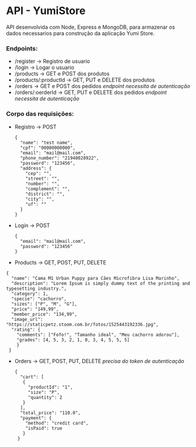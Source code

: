 # API - YumiStore

API desenvolvida com Node, Express e MongoDB, para armazenar os dados necessarios para construção da aplicação Yumi Store.

### Endpoints:

- /register -> Registro de usuario
- /login -> Logar o usuario
- /products -> GET e POST dos produtos
- /products/:productId -> GET, PUT e DELETE dos produtos
- /orders -> GET e POST dos pedidos *endpoint necessita de autenticação*
- /orders/:oerderId -> GET, PUT e DELETE dos pedidos *endpoint necessita de autenticação*

### Corpo das requisições:

- Registro -> POST
  ```
  {
    "name": "test name",
    "cpf": "00000000000",
    "email": "mail@mail.com",
    "phone_number": "21940028922",
    "password": "123456",
    "address": {
      "cep": "",
      "street": "",
      "number": "",
      "complement": "",
      "district": "",
      "city": "",
      "uf": ""
    }
  }
  ```
- Login -> POST
  ```
  {
    "email": "mail@mail.com",
    "password": "123456"
  }
  ```
 - Products -> GET, POST, PUT, DELETE
  ```
  {
    "name": "Cama M1 Urban Puppy para Cães Microfibra Lisa Marinho",
    "description": "Lorem Ipsum is simply dummy text of the printing and typesetting industry.",
    "category": 1,
    "specie": "cachorro",
    "sizes": ["P", "M", "G"],
    "price": "149,99",
    "member_price": "134,99",
    "image_url": "https://staticpetz.stoom.com.br/fotos/1525443192336.jpg",
    "rating": {
      "comments": ["Fofo!", "Tamanho ideal", "Meu cachorro adorou"],
      "grades": [4, 5, 3, 2, 1, 0, 3, 4, 5, 5, 5]
      }
   }
  ```
- Orders -> GET, POST, PUT, DELETE *precisa do token de autenticação*
  ```
  {
    "cart": [
     {
       "productId": "1",
       "size": "P",
       "quantity": 2
     }
    ],
    "total_price": "110.0",
    "payment": {
      "method": "credit card",
      "isPaid": true
     }
   }
 ```
